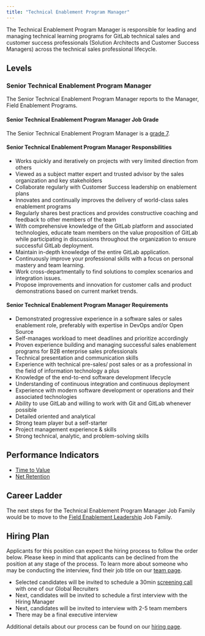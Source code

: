 ```yaml
---
title: "Technical Enablement Program Manager"
---
```


The Technical Enablement Program Manager is responsible for leading and managing technical learning programs for GitLab technical sales and customer success professionals (Solution Architects and Customer Success Managers) across the technical sales professional lifecycle.

## Levels

### Senior Technical Enablement Program Manager

The Senior Technical Enablement Program Manager reports to the Manager, Field Enablement Programs.

#### Senior Technical Enablement Program Manager Job Grade

The Senior Technical Enablement Program Manager is a [grade 7](/handbook/total-rewards/compensation/compensation-calculator/#gitlab-job-grades).

#### Senior Technical Enablement Program Manager Responsbilities

- Works quickly and iteratively on projects with very limited direction from others
- Viewed as a subject matter expert and trusted advisor by the sales organization and key stakeholders
- Collaborate regularly with Customer Success leadership on enablement plans
- Innovates and continually improves the delivery of world-class sales enablement programs
- Regularly shares best practices and provides constructive coaching and feedback to other members of the team
- With comprehensive knowledge of the GitLab platform and associated technologies, educate team members on the value proposition of GitLab while participating in discussions throughout the organization to ensure successful GitLab deployment.
- Maintain in-depth knowledge of the entire GitLab application.
- Continuously improve your professional skills with a focus on personal mastery and team learning.
- Work cross-departmentally to find solutions to complex scenarios and integration issues.
- Propose improvements and innovation for customer calls and product demonstrations based on current market trends.

#### Senior Technical Enablement Program Manager Requirements

- Demonstrated progressive experience in a software sales or sales enablement role, preferably with expertise in DevOps and/or Open Source
- Self-manages workload to meet deadlines and prioritize accordingly
- Proven experience building and managing successful sales enablement programs for B2B enterprise sales professionals
- Technical presentation and communication skills
- Experience with technical pre-sales/ post sales or as a professional in the field of information technology a plus
- Knowledge of the end-to-end software development lifecycle
- Understanding of continuous integration and continuous deployment
- Experience with modern software development or operations and their associated technologies
- Ability to use GitLab and willing to work with Git and GitLab whenever possible
- Detailed oriented and analytical
- Strong team player but a self-starter
- Project management experience & skills
- Strong technical, analytic, and problem-solving skills

## Performance Indicators

- [Time to Value](/handbook/customer-success/vision/#time-to-value-kpis)
- [Net Retention](/handbook/customer-success/vision/#retention-and-reasons-for-churn)

## Career Ladder

The next steps for the Technical Enablement Program Manager Job Family would be to move to the [Field Enablement Leadership](/job-families/sales/director-of-field-enablement/) Job Family.

## Hiring Plan

Applicants for this position can expect the hiring process to follow the order below. Please keep in mind that applicants can be declined from the position at any stage of the process. To learn more about someone who may be conducting the interview, find their job title on our [team page](/handbook/company/team/).

- Selected candidates will be invited to schedule a 30min [screening call](/handbook/hiring/interviewing/#screening-call) with one of our Global Recruiters
- Next, candidates will be invited to schedule a first interview with the Hiring Manager
- Next, candidates will be invited to interview with 2-5 team members
- There may be a final executive interview

Additional details about our process can be found on our [hiring page](/handbook/hiring/).
